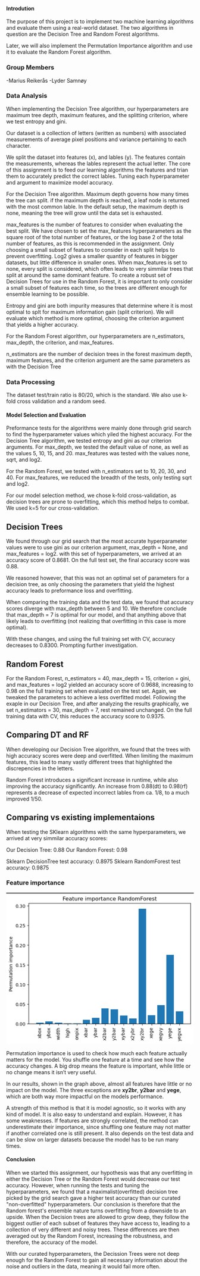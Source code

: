 #### Introdution
The purpose of this project is to implement two machine learning algorithms and evaluate them using a real-world dataset. The two algorithms in question are the Decision Tree and Random Forest algorithms.

Later, we will also implement the Permutation Importance algorithm and use it to evaluate the Random Forest algorithm.

### Group Members
-Marius Reikerås
-Lyder Samnøy

### Data Analysis
When implementing the Decision Tree algorithm, our hyperparameters are maximum tree depth, maximum features, and the splitting criterion, where we test entropy and gini.

Our dataset is a collection of letters (written as numbers) with associated measurements of average pixel positions and variance pertaining to each character.

We split the dataset into features (x), and lables (y). The features contain the measurements, whereas the lables represent the actual letter. The core of this assignment is to feed our learning algorithms the features and trian them to accurately predict the correct lables. Tuning each hyperparameter and argument to maximize model accuracy.

For the Decision Tree algorithm. Maximum depth governs how many times the tree can split. if the maximum depth is reached, a leaf node is returned with the most common lable. In the default setup, the maximum depth is none, meaning the tree will grow until the data set is exhausted.

max_features is the number of features to consider when evaluating the best split. We have chosen to set the max_features hyperparameters as the square root of the total number of features, or the log base 2 of the total number of features, as this is recommended in the assignment. Only choosing a small subset of features to consider in each split helps to prevent overfitting. Log2 gives a smaller quantity of features in bigger datasets, but little difference in smaller ones. When max_features is set to none, every split is considered, which often leads to very simmilar trees that split at around the same dominant feature. To create a robust set of Decision Trees for use in the Random Forest, it is important to only consider a small subset of features each time, so the trees are different enough for ensemble learning to be possible.

Entropy and gini are both impurity measures that determine where it is most optimal to splt for maximum information gain (split criterion). We will evaluate which method is more optimal, choosing the criterion argument that yields a higher accuracy.

For the Random Forest algorithm, our hyperparameters are n_estimators, max_depth, the criterion, and max_features.

n_estimators are the number of decision trees in the forest
maximum depth, maximum features, and the criterion argument are the same parameters as with the Decision Tree


### Data Processing
The dataset test/train ratio is 80/20, which is the standard. We also use k-fold cross validation and a random seed.

#### Model Selection and Evaluation 
Preformance tests for the algorithms were mainly done through grid search to find the hyperparameter values which yiled the highest accuracy. For the Decision Tree algorithm, we tested entropy and gini as our criterion arguments. For max_depth, we tested the default value of none, as well as the values 5, 10, 15, and 20. max_features was tested with the values none, sqrt, and log2.

For the Random Forest, we tested with n_estimators set to 10, 20, 30, and 40. For max_features, we reduced the breadth of the tests, only testing sqrt and log2.

For our model selection method, we chose k-fold cross-validation, as decision trees are prone to overfitting, which this method helps to combat. We used k=5 for our cross-validation.

## Decision Trees
We found through our grid search that the most accurate hyperparameter values were to use gini as our criterion argument, max_depth = None, and max_features = log2. with this set of hyperparameters, we arrived at an accuracy score of 0.8681. On the full test set, the final accuracy score was 0.88.

We reasoned however, that this was not an optimal set of parameters for a decision tree, as only choosing the parameters that yield the highest accuracy leads to preformance loss and overfitting.

When comparing the training data and the test data, we found that accuracy scores diverge with max_depth between 5 and 10. We therefore conclude that max_depth = 7 is optimal for our model, and that anything above that likely leads to overfitting (not realizing that overfitting in this case is more optimal). 

With these changes, and using the full training set with CV, accuracy decreases to 0.8300. Prompting further investigation.


## Random Forest 
For the Random Forest, n_estimators = 40, max_depth = 15, criterion = gini, and max_features = log2 yielded an accuracy score of 0.9688, increasing to 0.98 on the full training set when evaluated on the test set. Again, we tweaked the parameters to achieve a less overfitted model. Following the exaple in our Decision Tree, and after analyzing the results graphically, we set n_estimators = 30, max_depth = 7, rest remained unchanged. On the full training data with CV, this reduces the accuracy score to 0.9375.

## Comparing DT and RF
When developing our Decision Tree algorithm, we found that the trees with high accuracy scores were deep and overfitted. When limiting the maximum features, this lead to many vastly different trees that highlighted the discrepencies in the letters. 

Random Forest introduces a significant increase in runtime, while also improving the accuracy significantly. An increase from 0.88(dt) to 0.98(rf) represents a decrease of expected incorrect lables from ca. 1/8, to a much improved 1/50.



## Comparing vs existing implementaions 
When testing the SKlearn algorithms with the same hyperparameters, we arrived at very simmilar accuracy scores:

Our Decision Tree: 0.88
Our Random Forest: 0.98

Sklearn DecisionTree test accuracy: 0.8975
Sklearn RandomForest test accuracy: 0.9875

### Feature importance

![alt text](image.png)

Permutation importance is used to check how much each feature actually matters for the model. You shuffle one feature at a time and see how the accuracy changes. A big drop means the feature is important, while little or no change means it isn’t very useful.

In our results, shown in the graph above, almost all features have little or no impact on the model. The three exceptions are **xy2br**, **y2bar** and **yege**, which are both way more impactful on the models performance.

A strength of this method is that it is model agnostic, so it works with any kind of model. It is also easy to understand and explain. However, it has some weaknesses. If features are strongly correlated, the method can underestimate their importance, since shuffling one feature may not matter if another correlated one is still present. It also depends on the test data and can be slow on larger datasets because the model has to be run many times.




#### Conclusion 
When we started this assignment, our hypothesis was that any overfitting in either the Decision Tree or the Random Forest would decrease our test accuracy. However, when running the tests and tuning the hyperparameters, we found that a maximalist(overfitted) decision tree picked by the grid search gave a higher test accuracy than our curated "non-overfitted" hyperparameters. Our conclusion is therefore that the Random forest's ensemble nature turns overfitting from a downside to an upside. When the Decision trees are allowed to grow deep, they follow the biggest outlier of each subset of features they have access to, leading to a collection of very different and noisy trees. These differences are then averaged out by the Random Forest, increasing the robustness, and therefore, the accuracy of the model. 

With our curated hyperparameters, the Decission Trees were not deep enough for the Random Forest to gain all necessary information about the noise and outliers in the data, meaning it would fail more often.